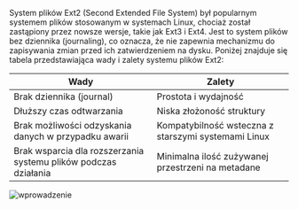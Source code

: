 System plików Ext2 (Second Extended File System) był popularnym systemem plików stosowanym w systemach Linux, chociaż został zastąpiony przez nowsze wersje, takie jak Ext3 i Ext4. Jest to system plików bez dziennika (journaling), co oznacza, że nie zapewnia mechanizmu do zapisywania zmian przed ich zatwierdzeniem na dysku. Poniżej znajduje się tabela przedstawiająca wady i zalety systemu plików Ext2:

| Wady                      | Zalety                                             |
|---------------------------|----------------------------------------------------|
| Brak dziennika (journal) | Prostota i wydajność                              |
| Dłuższy czas odtwarzania  | Niska złożoność struktury                          |
| Brak możliwości odzyskania danych w przypadku awarii | Kompatybilność wsteczna z starszymi systemami Linux |
| Brak wsparcia dla rozszerzania systemu plików podczas działania | Minimalna ilość zużywanej przestrzeni na metadane   |

![wprowadzenie](3_4_2_ext2.png)


